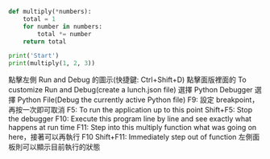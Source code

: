```python
def multiply(*numbers):
    total = 1
    for number in numbers:
        total *= number
    return total

print('Start')
print(multiply(1, 2, 3))
```

點擊左側 Run and Debug 的圖示(快捷鍵: Ctrl+Shift+D)
點擊面版裡面的 To customize Run and Debug(create a lunch.json file)
選擇 Python Debugger
選擇 Python File(Debug the currently active Python file)
F9: 設定 breakpoint，再按一次即可取消
F5: To run the application up to this point
Shift+F5: Stop the debugger
F10: Execute this program line by line and see exactly what happens at run time
F11: Step into this multiply function what was going on here，接著可以再執行 F10
Shift+F11: Immediately step out of function
左側面板則可以顯示目前執行的狀態
